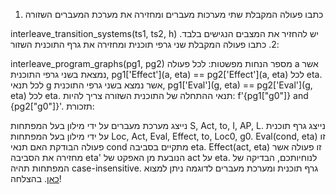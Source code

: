 1. כתבו פעולה המקבלת שתי מערכות מעברים ומחזירה את מערכת המעברים השזורה

interleave_transition_systems(ts1, ts2, h)
יש להחזיר את המצבים הנגישים בלבד.
2. כתבו פעולה המקבלת שני גרפי תוכנית ומחזירה את גרף התוכנית השזור:

interleave_program_graphs(pg1, pg2)
מספר הנחות מפשטות:
לכל פעולה a אשר נמצאת בשני גרפי התוכנית, pg1['Effect'](a, eta) == pg2['Effect'](a, eta) לכל eta.
לכל תנאי g אשר נמצא בשני גרפי התוכנית, pg1['Eval'](g, eta) == pg2['Eval'](g, eta) לכל eta.
תנאי ההתחלה של התוכנית השזורה צריך להיות: f'{pg1["g0"]} and {pg2["g0"]}'.
תזכורת:

נייצג מערכת מעברים על ידי מילון בעל המפתחות S, Act, to, I, AP, L.
נייצג גרף תוכנית על ידי מילון בעל המפתחות Loc, Act, Eval, Effect, to, Loc0, g0.
Eval(cond, eta) זו פעולה הבודקת האם תנאי cond מתקיים בסביבה eta.
Effect(act, eta) זו פעולה אשר מחזירה את הסביבה eta' הנובעת מן האפקט של act על eta.
לנוחיותכם, הבדיקה של המפתחות תהיה case-insensitive.
גרף תוכנית ומערכת מעברים לדוגמה ניתן למצוא [כאן](https://pastebin.com/G1hH6K4R).
בהצלחה!